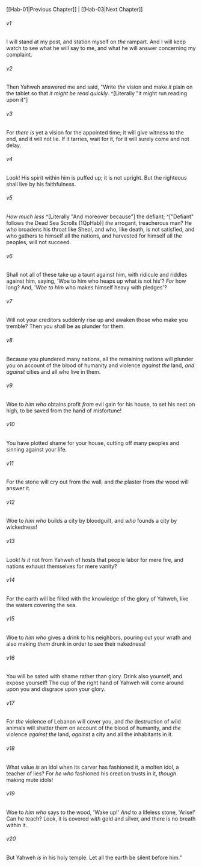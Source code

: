 ﻿---
aliases:
  - Habakkuk 2
---

[[Hab-01|Previous Chapter]] | [[Hab-03|Next Chapter]]

###### v1
I will stand at my post,
and station myself on _the_ rampart.
And I will keep watch to see what he will say to me,
and what he will answer concerning my complaint.

###### v2
Then Yahweh answered me and said,
"Write _the_ vision and make _it_ plain on the tablet
so that _it might be read quickly_. ^[Literally "it might run reading upon it"]

###### v3
For _there is_ yet a vision for the appointed time;
it will give witness to the end, and it will not lie.
If it tarries, wait for it,
for it will surely come and not delay.

###### v4
Look! His spirit within him is puffed up;
it is not upright.
But the righteous shall live by his faithfulness.

###### v5
_How much less_ ^[Literally "And moreover because"] the defiant; ^["Defiant" follows the Dead Sea Scrolls (1QpHab)]
_the_ arrogant, treacherous man?
He who broadens his throat like Sheol,
and who, like death, is not satisfied,
and who gathers to himself all the nations,
and harvested for himself all the peoples,
will not succeed.

###### v6
Shall not all of these take up a taunt against him,
with ridicule and riddles against him, saying,
'Woe to him who heaps up what is not his'?
_For_ how long?
And, '_Woe to him_ who makes himself heavy with pledges'?

###### v7
Will not your creditors suddenly rise up
and awaken those who make you tremble?
Then you shall be as plunder for them.

###### v8
Because you plundered many nations,
all the remaining nations will plunder you
on account of the blood of humanity
and violence _against the_ land,
_and against_ cities and all who live in them.

###### v9
Woe to _him who_ obtains profit _from_ evil gain for his house,
to set his nest on high,
to be saved from the hand of misfortune!

###### v10
You have plotted shame for your house,
cutting off many peoples
and sinning against your life.

###### v11
For the stone will cry out from the wall,
and _the_ plaster from _the_ wood will answer it.

###### v12
Woe to _him who_ builds a city by bloodguilt,
and _who_ founds a city by wickedness!

###### v13
Look! _Is it_ not from Yahweh of hosts
that people labor for mere fire,
and nations exhaust themselves for mere vanity?

###### v14
For the earth will be filled
with the knowledge of the glory of Yahweh,
like the waters covering the sea.

###### v15
Woe to _him who_ gives a drink to his neighbors,
pouring out your wrath and also making _them_ drunk
in order to see their nakedness!

###### v16
You will be sated with shame rather than glory.
Drink also yourself, and expose yourself!
The cup of the right hand of Yahweh
will come around upon you
and disgrace upon your glory.

###### v17
For _the_ violence of Lebanon will cover you,
and _the_ destruction of wild animals will shatter them
on account of the blood of humanity,
and _the_ violence _against the_ land,
_against_ a city and all the inhabitants in it.

###### v18
What value _is_ an idol
when its carver has fashioned it,
a molten idol, a teacher of lies?
For _he who_ fashioned his creation trusts in it,
_though_ making mute idols!

###### v19
Woe to _him who_ says to the wood, 'Wake up!'
_And_ to a lifeless stone, 'Arise!'
Can he teach?
Look, it is covered _with_ gold and silver,
and there is no breath within it.

###### v20
But Yahweh _is_ in his holy temple.
Let all the earth be silent before him."